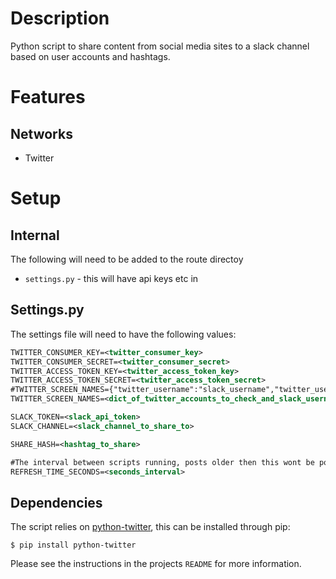 # Description #

Python script to share content from social media sites to a slack channel based on user accounts and hashtags.

# Features #
## Networks ##
- Twitter

# Setup #
## Internal ##
The following will need to be added to the route directoy

- `settings.py` - this will have api keys etc in

## Settings.py ##

The settings file will need to have the following values:

```xml
TWITTER_CONSUMER_KEY=<twitter_consumer_key>
TWITTER_CONSUMER_SECRET=<twitter_consumer_secret>
TWITTER_ACCESS_TOKEN_KEY=<twitter_access_token_key>
TWITTER_ACCESS_TOKEN_SECRET=<twitter_access_token_secret>
#TWITTER_SCREEN_NAMES={"twitter_username":"slack_username","twitter_username_two":"slack_username_two"}
TWITTER_SCREEN_NAMES=<dict_of_twitter_accounts_to_check_and_slack_usernames>

SLACK_TOKEN=<slack_api_token>
SLACK_CHANNEL=<slack_channel_to_share_to>

SHARE_HASH=<hashtag_to_share>

#The interval between scripts running, posts older then this wont be posted
REFRESH_TIME_SECONDS=<seconds_interval>
```

## Dependencies ##

The script relies on [python-twitter](https://github.com/bear/python-twitter), this can be installed through pip:

```
$ pip install python-twitter
```

Please see the instructions in the projects `README` for more information.